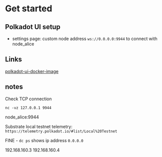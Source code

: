 # Get started

## Polkadot UI setup

- settings page: custom node address `ws://0.0.0.0:9944` to connect with node_alice

## Links

[polkadot-ui-docker-image](https://hub.docker.com/r/centrifugeio/polkadot-ui)


## notes

Check TCP connection

`nc -vz 127.0.0.1 9944`

node_alice:9944

Substrate local testnet telemetry: `https://telemetry.polkadot.io/#list/Local%20Testnet`

FINE - `dc ps` shows ip address `0.0.0.0`


192.168.160.3
192.168.160.4
